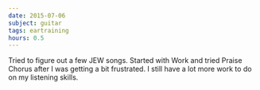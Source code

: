 ```yaml
---
date: 2015-07-06
subject: guitar
tags: eartraining
hours: 0.5
---
```


Tried to figure out a few JEW songs. Started with Work and tried Praise Chorus after I was getting a bit frustrated. I still have a lot more work to do on my listening skills.